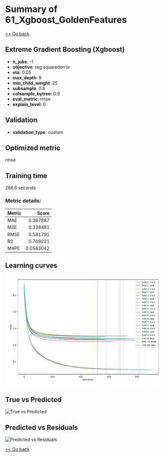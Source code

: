 # Summary of 61_Xgboost_GoldenFeatures

[<< Go back](../README.md)


## Extreme Gradient Boosting (Xgboost)
- **n_jobs**: -1
- **objective**: reg:squarederror
- **eta**: 0.05
- **max_depth**: 9
- **min_child_weight**: 25
- **subsample**: 0.8
- **colsample_bytree**: 0.9
- **eval_metric**: rmse
- **explain_level**: 0

## Validation
 - **validation_type**: custom

## Optimized metric
rmse

## Training time

286.6 seconds

### Metric details:
| Metric   |     Score |
|:---------|----------:|
| MAE      | 0.367887  |
| MSE      | 0.338481  |
| RMSE     | 0.581791  |
| R2       | 0.769221  |
| MAPE     | 0.0563042 |



## Learning curves
![Learning curves](learning_curves.png)
## True vs Predicted

![True vs Predicted](true_vs_predicted.png)


## Predicted vs Residuals

![Predicted vs Residuals](predicted_vs_residuals.png)



[<< Go back](../README.md)
